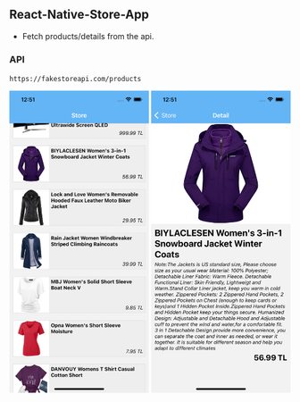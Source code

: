 ## React-Native-Store-App

*   Fetch products/details from the api.

### API
```
https://fakestoreapi.com/products
```

<div>
    <img src='./src/assets/img/1.png' width='250px'>
    <img src='./src/assets/img/2.png' width='250px'>
</div>

